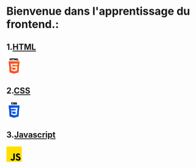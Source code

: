# **Bienvenue dans l'apprentissage du frontend.:**



## 1.[HTML](https://github.com/mohameml/HTML)

<a href="https://github.com/mohameml/HTML" target="_blank" rel="noreferrer"> 
    <img src="https://github.com/mohameml/images/blob/main/langages/html.png" alt="c" width="40" height="40"/> 
</a>


## 2.[CSS](https://github.com/mohameml/CSS)

<a href="https://github.com/mohameml/CSS" target="_blank" rel="noreferrer"> 
    <img src="https://github.com/mohameml/images/blob/main/langages/css.png" alt="c" width="40" height="40"/> 
</a>


## 3.[Javascript](https://github.com/mohameml/javascript)

<a href="https://github.com/mohameml/javascript" target="_blank" rel="noreferrer"> 
    <img src="https://github.com/mohameml/images/blob/main/langages/js.png" alt="c" width="40" height="40"/> 
</a>